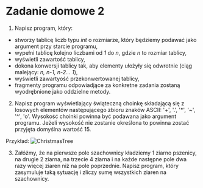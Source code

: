 # Zadanie domowe 2

1. Napisz program, który:
 - stworzy tablicę liczb typu *int* o rozmiarze, który będziemy podawać jako argument przy starcie programu,
 - wypełni tablicę kolejno liczbami od *1* do *n*, gdzie *n* to rozmiar tablicy,
 - wyświetli zawartość tablicy,
 - dokona konwersji tablicy tak, aby elementy ułożyły się odwrotnie (ciąg malejący: *n, n-1, n-2... 1*),
 - wyświetli zawartyość przekonwertowanej tablicy,
 - fragmenty programu odpowiadjące za konkretne zadania zostaną wyodrębnione jako oddzielne metody.
 
2. Napisz program wyświetlający świąteczną choinkę składającą się z losowych elementów następującego zbioru znaków ASCII: '+', '.', '*', '~', '^', 'o'. Wysokość choinki powinna być podawana jako argument programu. Jeżeli wysokość nie zostanie określona to powinna zostać przyjęta domyślna wartość 15.

Przykład:
![ChristmasTree](https://community.wolfram.com/c/portal/getImageAttachment?filename=qwecewfret435646yt5hgrw43.png&userId=11733)

3. Załóżmy, że na pierwsze pole szachownicy kładziemy 1 ziarno pszenicy, na drugie 2 ziarna, na trzecie 4 ziarna i na każde następne pole dwa razy więcej ziaren niż na pole poprzednie. Napisz program, który zasymuluje taką sytuację i zliczy sumę wszystkich ziaren na szachownicy.
